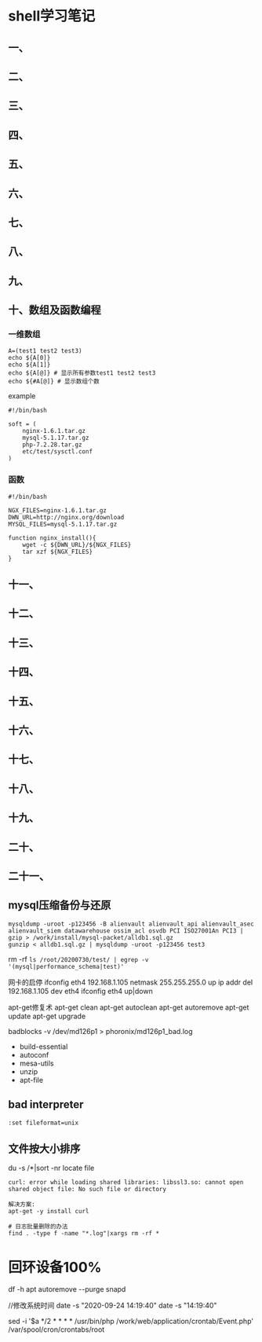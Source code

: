# shell学习笔记
 
## 一、
## 二、
## 三、
## 四、
## 五、
## 六、
## 七、
## 八、
## 九、














## 十、数组及函数编程
### 一维数组
```
A=(test1 test2 test3)
echo ${A[0]}
echo ${A[1]}
echo ${A[@]} # 显示所有参数test1 test2 test3
echo ${#A[@]} # 显示数组个数
```
example
```
#!/bin/bash

soft = (
	nginx-1.6.1.tar.gz
	mysql-5.1.17.tar.gz
	php-7.2.28.tar.gz
	etc/test/sysctl.conf
)
```

### 函数
```
#!/bin/bash

NGX_FILES=nginx-1.6.1.tar.gz
DWN_URL=http://nginx.org/download
MYSQL_FILES=mysql-5.1.17.tar.gz

function nginx_install(){
	wget -c ${DWN_URL}/${NGX_FILES}
	tar xzf ${NGX_FILES}
}
```




## 十一、
## 十二、
## 十三、
## 十四、
## 十五、
## 十六、
## 十七、
## 十八、
## 十九、
## 二十、
## 二十一、

## mysql压缩备份与还原
```
mysqldump -uroot -p123456 -B alienvault alienvault_api alienvault_asec alienvault_siem datawarehouse ossim_acl osvdb PCI ISO27001An PCI3 | gzip > /work/install/mysql-packet/alldb1.sql.gz
gunzip < alldb1.sql.gz | mysqldump -uroot -p123456 test3

```

rm -rf `ls /root/20200730/test/ | egrep -v '(mysql|performance_schema|test)'`


网卡的启停
ifconfig eth4 192.168.1.105 netmask 255.255.255.0 up
ip addr del 192.168.1.105 dev eth4
ifconfig eth4 up|down


apt-get修复术
apt-get clean
apt-get autoclean
apt-get autoremove
apt-get update
apt-get upgrade

badblocks -v /dev/md126p1 > phoronix/md126p1_bad.log


- build-essential
- autoconf
- mesa-utils
- unzip
- apt-file

## bad interpreter
```
:set fileformat=unix
```


## 文件按大小排序
du -s /*|sort -nr
locate file

```
curl: error while loading shared libraries: libssl3.so: cannot open shared object file: No such file or directory

解决方案:
apt-get -y install curl
```
```
# 日志批量删除的办法
find . -type f -name "*.log"|xargs rm -rf *
```

# 回环设备100%
df -h
apt autoremove --purge snapd

//修改系统时间
date -s "2020-09-24 14:19:40"
date -s "14:19:40"

sed -i '$a */2 * * * * /usr/bin/php /work/web/application/crontab/Event.php' /var/spool/cron/crontabs/root